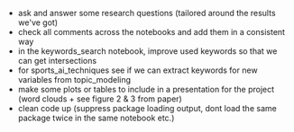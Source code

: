 - ask and answer some research questions (tailored around the results we've got)
- check all comments across the notebooks and add them in a consistent way
- in the keywords_search notebook, improve used keywords so that we can get intersections
- for sports_ai_techniques see if we can extract keywords for new variables from topic_modeling
- make some plots or tables to include in a presentation for the project (word clouds + see figure 2 & 3 from paper)
- clean code up (suppress package loading output, dont load the same package twice in the same notebook etc.)